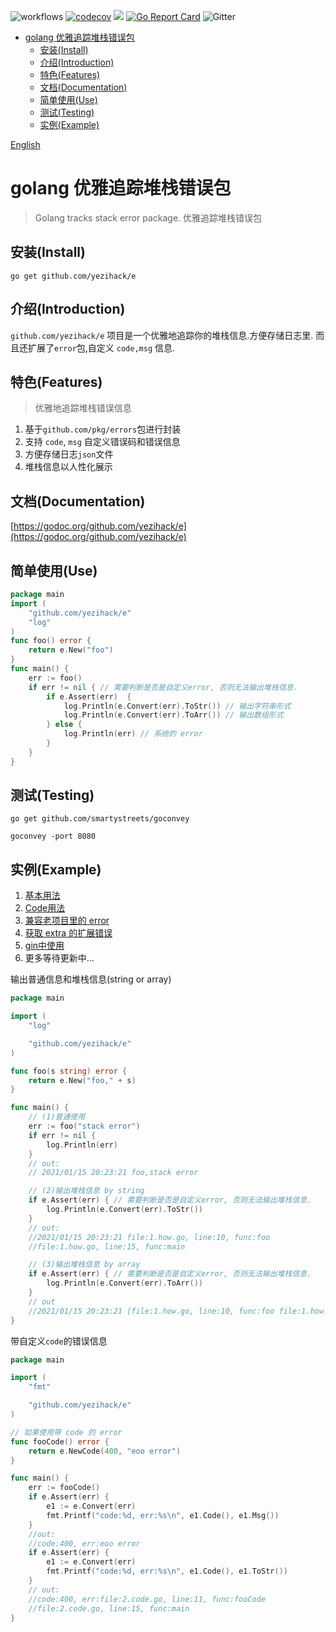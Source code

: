 ![workflows](https://github.com/yezihack/e/workflows/Go/badge.svg)
[![codecov](https://codecov.io/gh/yezihack/e/branch/main/graph/badge.svg?token=QZSV2DZM60)](https://codecov.io/gh/yezihack/e)
[![](https://img.shields.io/badge/GoDoc-reference-green)](https://pkg.go.dev/github.com/yezihack/e)
[![Go Report Card](https://goreportcard.com/badge/github.com/yezihack/e)](https://goreportcard.com/report/github.com/yezihack/e)
![Gitter](https://img.shields.io/gitter/room/yezihack/e)

* [golang 优雅追踪堆栈错误包](#golang-优雅追踪堆栈错误包)
  * [安装(Install)](#安装install)
  * [介绍(Introduction)](#介绍introduction)
  * [特色(Features)](#特色features)
  * [文档(Documentation)](#文档documentation)
  * [简单使用(Use)](#简单使用use)
  * [测试(Testing)](#测试testing)
  * [实例(Example)](#实例example)


[English](README.md)
# golang 优雅追踪堆栈错误包
> Golang tracks stack error package. 优雅追踪堆栈错误包

## 安装(Install)
```
go get github.com/yezihack/e
```

## 介绍(Introduction)
`github.com/yezihack/e` 项目是一个优雅地追踪你的堆栈信息.方便存储日志里.
而且还扩展了`error`包,自定义 `code,msg` 信息.

## 特色(Features)
> 优雅地追踪堆栈错误信息
1. 基于`github.com/pkg/errors`包进行封装
2. 支持 `code`, `msg` 自定义错误码和错误信息
3. 方便存储日志`json`文件
4. 堆栈信息以人性化展示

## 文档(Documentation)
[https://godoc.org/github.com/yezihack/e](https://godoc.org/github.com/yezihack/e)


## 简单使用(Use)
```go
package main
import (
	"github.com/yezihack/e"
    "log"
)
func foo() error {
	return e.New("foo")
}
func main() {
    err := foo()
    if err != nil { // 需要判断是否是自定义error, 否则无法输出堆栈信息.
        if e.Assert(err)  {
            log.Println(e.Convert(err).ToStr()) // 输出字符串形式
            log.Println(e.Convert(err).ToArr()) // 输出数组形式
        } else {
            log.Println(err) // 系统的 error
        }
    }
}
```

## 测试(Testing)
`go get github.com/smartystreets/goconvey`

`goconvey -port 8080`

## 实例(Example)
1. [基本用法](example/1.how_test.go)
1. [Code用法](example/2.code_test.go)
1. [兼容老项目里的 error](example/3.compatibility-error_test.go)
1. [获取 extra 的扩展错误](example/4.extra_test.go)
1. [gin中使用](example/5.gin_test.go)
1. 更多等待更新中... 

输出普通信息和堆栈信息(string or array)
```go
package main

import (
	"log"

	"github.com/yezihack/e"
)

func foo(s string) error {
	return e.New("foo," + s)
}

func main() {
	// (1)普通使用
    err := foo("stack error")
    if err != nil {
        log.Println(err)
    }
    // out:
    // 2021/01/15 20:23:21 foo,stack error

    // (2)输出堆栈信息 by string
    if e.Assert(err) { // 需要判断是否是自定义error, 否则无法输出堆栈信息.
        log.Println(e.Convert(err).ToStr())
    }
    // out:
    //2021/01/15 20:23:21 file:1.how.go, line:10, func:foo
    //file:1.how.go, line:15, func:main

    // (3)输出堆栈信息 by array
    if e.Assert(err) { // 需要判断是否是自定义error, 否则无法输出堆栈信息.
        log.Println(e.Convert(err).ToArr())
    }
    // out
    //2021/01/15 20:23:21 [file:1.how.go, line:10, func:foo file:1.how.go, line:15, func:main]
}
```

带自定义`code`的错误信息

```go
package main

import (
	"fmt"

	"github.com/yezihack/e"
)

// 如果使用带 code 的 error
func fooCode() error {
	return e.NewCode(400, "eoo error")
}

func main() {
	err := fooCode()
	if e.Assert(err) {
		e1 := e.Convert(err)
		fmt.Printf("code:%d, err:%s\n", e1.Code(), e1.Msg())
	}
	//out:
	//code:400, err:eoo error
	if e.Assert(err) {
		e1 := e.Convert(err)
		fmt.Printf("code:%d, err:%s\n", e1.Code(), e1.ToStr())
	}
	// out:
	//code:400, err:file:2.code.go, line:11, func:fooCode
	//file:2.code.go, line:15, func:main
}
```